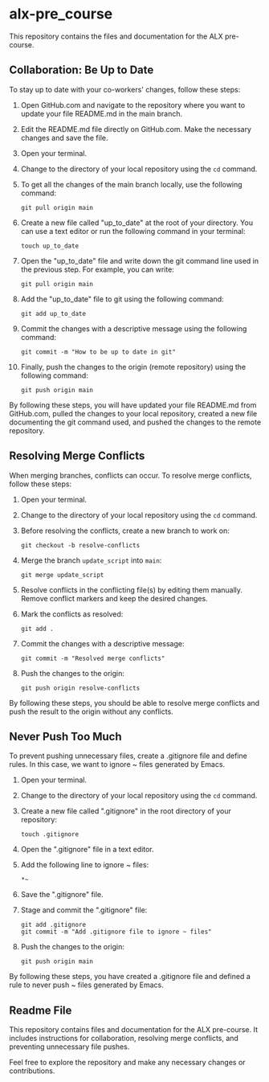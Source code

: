 # alx-pre_course

This repository contains the files and documentation for the ALX pre-course.

## Collaboration: Be Up to Date

To stay up to date with your co-workers' changes, follow these steps:

1. Open GitHub.com and navigate to the repository where you want to update your file README.md in the main branch.

2. Edit the README.md file directly on GitHub.com. Make the necessary changes and save the file.

3. Open your terminal.

4. Change to the directory of your local repository using the `cd` command.

5. To get all the changes of the main branch locally, use the following command:
   ```
   git pull origin main
   ```

6. Create a new file called "up_to_date" at the root of your directory. You can use a text editor or run the following command in your terminal:
   ```
   touch up_to_date
   ```

7. Open the "up_to_date" file and write down the git command line used in the previous step. For example, you can write:
   ```
   git pull origin main
   ```

8. Add the "up_to_date" file to git using the following command:
   ```
   git add up_to_date
   ```

9. Commit the changes with a descriptive message using the following command:
   ```
   git commit -m "How to be up to date in git"
   ```

10. Finally, push the changes to the origin (remote repository) using the following command:
    ```
    git push origin main
    ```

By following these steps, you will have updated your file README.md from GitHub.com, pulled the changes to your local repository, created a new file documenting the git command used, and pushed the changes to the remote repository.

## Resolving Merge Conflicts

When merging branches, conflicts can occur. To resolve merge conflicts, follow these steps:

1. Open your terminal.

2. Change to the directory of your local repository using the `cd` command.

3. Before resolving the conflicts, create a new branch to work on:
   ```
   git checkout -b resolve-conflicts
   ```

4. Merge the branch `update_script` into `main`:
   ```
   git merge update_script
   ```

5. Resolve conflicts in the conflicting file(s) by editing them manually. Remove conflict markers and keep the desired changes.

6. Mark the conflicts as resolved:
   ```
   git add .
   ```

7. Commit the changes with a descriptive message:
   ```
   git commit -m "Resolved merge conflicts"
   ```

8. Push the changes to the origin:
   ```
   git push origin resolve-conflicts
   ```

By following these steps, you should be able to resolve merge conflicts and push the result to the origin without any conflicts.

## Never Push Too Much

To prevent pushing unnecessary files, create a .gitignore file and define rules. In this case, we want to ignore ~ files generated by Emacs.

1. Open your terminal.

2. Change to the directory of your local repository using the `cd` command.

3. Create a new file called ".gitignore" in the root directory of your repository:
   ```
   touch .gitignore
   ```

4. Open the ".gitignore" file in a text editor.

5. Add the following line to ignore ~ files:
   ```
   *~
   ```

6. Save the ".gitignore" file.

7. Stage and commit the ".gitignore" file:
   ```
   git add .gitignore
   git commit -m "Add .gitignore file to ignore ~ files"
   ```

8. Push the changes to the origin:
   ```
   git push origin main
   ```

By following these steps, you have created a .gitignore file and defined a rule to never push ~ files generated by Emacs.

## Readme File

This repository contains files and documentation for the ALX pre-course. It includes instructions for collaboration, resolving merge conflicts, and preventing unnecessary file pushes.

Feel free to explore the repository and make any necessary changes or contributions.

